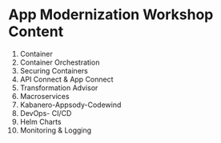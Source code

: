 # App Modernization Workshop Content

1. Container 
2. Container Orchestration
3. Securing Containers
4. API Connect & App Connect
5. Transformation Advisor
6. Macroservices
7. Kabanero-Appsody-Codewind
8. DevOps- CI/CD
9. Helm Charts
10. Monitoring & Logging
